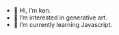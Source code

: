 - 👋 Hi, I’m ken.
- 👀 I’m interested in generative art.
- 🌱 I’m currently learning Javascript.

<!---
kenshqw/kenshqw is a ✨ special ✨ repository because its `README.md` (this file) appears on your GitHub profile.
You can click the Preview link to take a look at your changes.
--->
